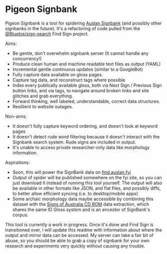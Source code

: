 # Pigeon Signbank

Pigeon Signbank is a tool for spidering [Auslan Signbank](https://www.auslan.org.au/) (and possibly other signbanks in the future). It's a refactoring of code pulled from the [@Bluebie/sign-search](https://github.com/Bluebie/sign-search) Find Sign project.

Aims:

 - Be gentle, don't overwhelm signbank server (It cannot handle any concurrency!)
 - Produce clean human and machine readable text files as output (YAML)
 - Incremental gentle continuous updates (similar to a GoogleBot)
 - Fully capture data available on gloss pages.
 - Capture tag data, and reconstruct tags where possible
 - Index every publically available gloss, both via Next Sign / Previous Sign button links, and via tags, to navigate around broken links and site glitches and grab everything.
 - Forward thinking, well labeled, understandable, correct data structures.
 - Resillient to website outages.

Non-aims:

 - It doesn't fully capture keyword ordering, and doesn't look at keyword pages
 - It doesn't detect rude word filtering because it doesn't interact with the Signbank search system. Rude signs are included in output.
 - It's unable to access private researcher-only data like morphology information.

Aspirations:

 - Soon, this will power the SignBank data on [find.auslan.fyi](https://find.auslan.fyi/)
 - Output of spider will be published somewhere on the fyi site, so you can just download it instead of running this tool yourself. The output will also be available in other formats like JSON, and flat files, and possibly diffs, to better allow efficient syncing (i.e. to desktop/mobile apps)
 - Some archaic morphology data maybe accessible by combining this dataset with the [Signs of Australia CD ROM](https://github.com/Bluebie/auslan-cd-data) data extraction, which shares the same ID Gloss system and is an ancestor of SignBank's corpus.

This tool is currently a work in progress. Once it's done and Find Sign is transitioned over, I will update this readme with information about where the output and mirror data can be accessed. My server can take a fair bit of abuse, so you should be able to grab a copy of signbank for your own research and experiments very quickly without causing any trouble.
